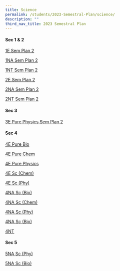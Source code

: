 ```yaml
---
title: Science
permalink: /students/2023-Semestral-Plan/science/
description: ""
third_nav_title: 2023 Semestral Plan
---
```

#### Sec 1 & 2

[1E Sem Plan 2](/files/Semestral%20Plan/Science/1e%20science%20sem%20plan%202%202023.pdf)

[1NA Sem Plan 2](/files/Semestral%20Plan/Science/1na%20science%20sem%20plan%202%202023.pdf)

[1NT Sem Plan 2](/files/Semestral%20Plan/Science/1nt%20science%20sem%20plan%202%202023.pdf)

[2E Sem Plan 2](/files/Semestral%20Plan/Science/2e%20science%20sem%20plan%202%202023.pdf)

[2NA Sem Plan 2](/files/Semestral%20Plan/Science/2na%20science%20sem%20plan%202%202023.pdf)

[2NT Sem Plan 2](/files/Semestral%20Plan/Science/2nt%20science%20sem%20plan%202%202023.pdf)

#### Sec 3

[3E Pure Physics Sem Plan 2](/files/Semestral%20Plan/Science/3e%20pure%20physics%20sem%20plan%202%202023.pdf)



#### Sec 4

[4E Pure Bio](/files/Semestral%20Plan/Science/2023%20Sem%201%20Plan%20for%204E%20Pure%20Bio.pdf)

[4E Pure Chem](/files/Semestral%20Plan/Science/2023%20Sem%201%20Plan%20for%204E%20Pure%20Chem%20.pdf)

[4E Pure Physics](/files/Semestral%20Plan/Science/2023%20Sem%201%20Plan%20for%204E%20Pure%20Physics.pdf)

[4E Sc (Chem)](/files/Semestral%20Plan/Science/2023%20Sem%201%20Plan%20for%204E%20Sc%20(Chem).pdf)

[4E Sc (Phy)](/files/Semestral%20Plan/Science/2023%20Sem%201%20Plan%20for%204E%20Sc%20(Phy).pdf)

[4NA Sc (Bio)](/files/Semestral%20Plan/Science/2023%20Sem%201%20Plan%20for%204N(A)%20%20Sc%20(Bio).pdf)

[4NA Sc (Chem)](/files/Semestral%20Plan/Science/2023%20Sem%201%20Plan%20for%204N(A)%20Sc%20(Chem).pdf)

[4NA Sc (Phy)](/files/Semestral%20Plan/Science/2023%20Sem%201%20Plan%20for%204N(A)%20Sc%20(Phy).pdf)

[4NA Sc (Bio)](/files/Semestral%20Plan/Science/2023%20Sem%201%20Plan%20for%204N(A)%20%20Sc%20(Bio).pdf)

[4NT ](/files/Semestral%20Plan/Science/2023%20Sem%201%20Plan%20for%204N(T)%20%20Science.pdf)

#### Sec 5

[5NA Sc (Phy)](/files/Semestral%20Plan/Science/2023%20Sem%201%20Plan%20for%205N(A)%20Sc%20(Phy).pdf)

[5NA Sc (Bio)](/files/Semestral%20Plan/Science/2023%20Sem%201%20plan%20for%205N(A)%20Sc%20(Bio).pdf)